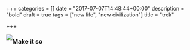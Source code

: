 +++
categories = []
date = "2017-07-07T14:48:44+00:00"
description = "bold"
draft = true
tags = ["new life", "new civilization"]
title = "trek"

+++


<img src="/uploads/2017/07/06/StarTrekDarkEmoji.png" data-vivaldi-spatnav-clickable="1" class=" forestry--none forestry--none forestry--right forestry--left" style="float: left;">

### Make it so